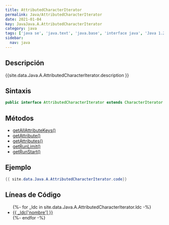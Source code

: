 ```yaml
---
title: AttributedCharacterIterator
permalink: Java/AttributedCharacterIterator
date: 2021-01-04
key: JavaJava.A.AttributedCharacterIterator
category: java
tags: ['java se', 'java.text', 'java.base', 'interface java', 'Java 1.2']
sidebar: 
  nav: java
---
```


## Descripción
{{site.data.Java.A.AttributedCharacterIterator.description }}

## Sintaxis
~~~java
public interface AttributedCharacterIterator extends CharacterIterator
~~~

## Métodos
* [getAllAttributeKeys()](/Java/AttributedCharacterIterator/getAllAttributeKeys)
* [getAttribute()](/Java/AttributedCharacterIterator/getAttribute)
* [getAttributes()](/Java/AttributedCharacterIterator/getAttributes)
* [getRunLimit()](/Java/AttributedCharacterIterator/getRunLimit)
* [getRunStart()](/Java/AttributedCharacterIterator/getRunStart)

## Ejemplo
~~~java
{{ site.data.Java.A.AttributedCharacterIterator.code}}
~~~

## Líneas de Código
<ul>
{%- for _ldc in site.data.Java.A.AttributedCharacterIterator.ldc -%}
   <li>
       <a href="{{_ldc['url'] }}">{{ _ldc['nombre'] }}</a>
   </li>
{%- endfor -%}
</ul>

